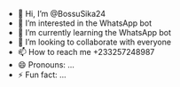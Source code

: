 - 👋 Hi, I’m @BossuSika24
- 👀 I’m interested in the WhatsApp bot 
- 🌱 I’m currently learning the WhatsApp bot 
- 💞️ I’m looking to collaborate with
everyone
- 📫 How to reach me +233257248987 
- 😄 Pronouns: ...
- ⚡ Fun fact: ...

<!---
BossuSika24/BossuSika24 is a ✨ special ✨ repository because its `README.md` (this file) appears on your GitHub profile.
You can click the Preview link to take a look at your changes.
--->
